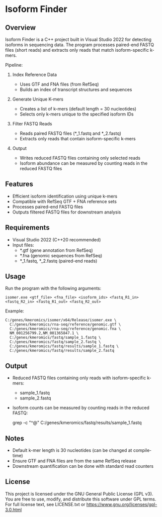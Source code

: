 Isoform Finder
==============

Overview
--------
Isoform Finder is a C++ project built in Visual Studio 2022 for detecting isoforms in sequencing data.
The program processes paired-end FASTQ files (short reads) and extracts only reads that match isoform-specific k-mers.

Pipeline:
1. Index Reference Data
   - Uses GTF and FNA files (from RefSeq)
   - Builds an index of transcript structures and sequences

2. Generate Unique K-mers
   - Creates a list of k-mers (default length = 30 nucleotides)
   - Selects only k-mers unique to the specified isoform IDs

3. Filter FASTQ Reads
   - Reads paired FASTQ files (*_1.fastq and *_2.fastq)
   - Extracts only reads that contain isoform-specific k-mers

4. Output
   - Writes reduced FASTQ files containing only selected reads
   - Isoform abundance can be measured by counting reads in the reduced FASTQ files

Features
--------
- Efficient isoform identification using unique k-mers
- Compatible with RefSeq GTF + FNA reference sets
- Processes paired-end FASTQ files
- Outputs filtered FASTQ files for downstream analysis

Requirements
------------
- Visual Studio 2022 (C++20 recommended)
- Input files:
    * *.gtf  (gene annotation from RefSeq)
    * *.fna  (genomic sequences from RefSeq)
    * *_1.fastq, *_2.fastq (paired-end reads)

Usage
-----
Run the program with the following arguments:

    isomer.exe <gtf_file> <fna_file> <isoform_ids> <fastq_R1_in> <fastq_R2_in> <fastq_R1_out> <fastq_R2_out>

Example:

    C:/genes/kmeromics/isomer/x64/Release/isomer.exe \
      C:/genes/kmeromics/rna-seq/reference/genomic.gtf \
      C:/genes/kmeromics/rna-seq/reference/genomic.fna \
      NM_001256799.2,NM_001365847.1 \
      C:/genes/kmeromics/fastq/sample_1.fastq \
      C:/genes/kmeromics/fastq/sample_2.fastq \
      C:/genes/kmeromics/fastq/results/sample_1.fastq \
      C:/genes/kmeromics/fastq/results/sample_2.fastq

Output
------
- Reduced FASTQ files containing only reads with isoform-specific k-mers:
    * sample_1.fastq
    * sample_2.fastq
- Isoform counts can be measured by counting reads in the reduced FASTQ:
    
    grep -c "^@" C:/genes/kmeromics/fastq/results/sample_1.fastq

Notes
-----
- Default k-mer length is 30 nucleotides (can be changed at compile-time)
- Ensure GTF and FNA files are from the same RefSeq release
- Downstream quantification can be done with standard read counters

License
-------
This project is licensed under the GNU General Public License (GPL v3).
You are free to use, modify, and distribute this software under GPL terms.
For full license text, see LICENSE.txt or https://www.gnu.org/licenses/gpl-3.0.html
